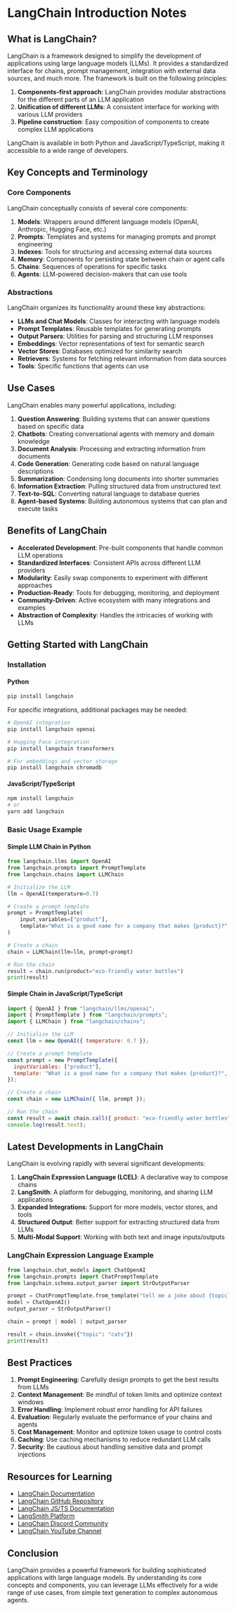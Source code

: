 # LangChain Introduction Notes

## What is LangChain?

LangChain is a framework designed to simplify the development of applications using large language models (LLMs). It provides a standardized interface for chains, prompt management, integration with external data sources, and much more. The framework is built on the following principles:

1. **Components-first approach**: LangChain provides modular abstractions for the different parts of an LLM application
2. **Unification of different LLMs**: A consistent interface for working with various LLM providers 
3. **Pipeline construction**: Easy composition of components to create complex LLM applications

LangChain is available in both Python and JavaScript/TypeScript, making it accessible to a wide range of developers.

## Key Concepts and Terminology

### Core Components

LangChain conceptually consists of several core components:

1. **Models**: Wrappers around different language models (OpenAI, Anthropic, Hugging Face, etc.)
2. **Prompts**: Templates and systems for managing prompts and prompt engineering
3. **Indexes**: Tools for structuring and accessing external data sources
4. **Memory**: Components for persisting state between chain or agent calls
5. **Chains**: Sequences of operations for specific tasks
6. **Agents**: LLM-powered decision-makers that can use tools

### Abstractions

LangChain organizes its functionality around these key abstractions:

- **LLMs and Chat Models**: Classes for interacting with language models
- **Prompt Templates**: Reusable templates for generating prompts
- **Output Parsers**: Utilities for parsing and structuring LLM responses
- **Embeddings**: Vector representations of text for semantic search
- **Vector Stores**: Databases optimized for similarity search
- **Retrievers**: Systems for fetching relevant information from data sources
- **Tools**: Specific functions that agents can use

## Use Cases

LangChain enables many powerful applications, including:

1. **Question Answering**: Building systems that can answer questions based on specific data
2. **Chatbots**: Creating conversational agents with memory and domain knowledge
3. **Document Analysis**: Processing and extracting information from documents
4. **Code Generation**: Generating code based on natural language descriptions
5. **Summarization**: Condensing long documents into shorter summaries
6. **Information Extraction**: Pulling structured data from unstructured text
7. **Text-to-SQL**: Converting natural language to database queries
8. **Agent-based Systems**: Building autonomous systems that can plan and execute tasks

## Benefits of LangChain

- **Accelerated Development**: Pre-built components that handle common LLM operations
- **Standardized Interfaces**: Consistent APIs across different LLM providers
- **Modularity**: Easily swap components to experiment with different approaches
- **Production-Ready**: Tools for debugging, monitoring, and deployment
- **Community-Driven**: Active ecosystem with many integrations and examples
- **Abstraction of Complexity**: Handles the intricacies of working with LLMs

## Getting Started with LangChain

### Installation

#### Python
```bash
pip install langchain
```

For specific integrations, additional packages may be needed:
```bash
# OpenAI integration
pip install langchain openai

# Hugging Face integration
pip install langchain transformers

# For embeddings and vector storage
pip install langchain chromadb
```

#### JavaScript/TypeScript
```bash
npm install langchain
# or
yarn add langchain
```

### Basic Usage Example

#### Simple LLM Chain in Python
```python
from langchain.llms import OpenAI
from langchain.prompts import PromptTemplate
from langchain.chains import LLMChain

# Initialize the LLM
llm = OpenAI(temperature=0.7)

# Create a prompt template
prompt = PromptTemplate(
    input_variables=["product"],
    template="What is a good name for a company that makes {product}?",
)

# Create a chain
chain = LLMChain(llm=llm, prompt=prompt)

# Run the chain
result = chain.run(product="eco-friendly water bottles")
print(result)
```

#### Simple Chain in JavaScript/TypeScript
```javascript
import { OpenAI } from "langchain/llms/openai";
import { PromptTemplate } from "langchain/prompts";
import { LLMChain } from "langchain/chains";

// Initialize the LLM
const llm = new OpenAI({ temperature: 0.7 });

// Create a prompt template
const prompt = new PromptTemplate({
  inputVariables: ["product"],
  template: "What is a good name for a company that makes {product}?",
});

// Create a chain
const chain = new LLMChain({ llm, prompt });

// Run the chain
const result = await chain.call({ product: "eco-friendly water bottles" });
console.log(result.text);
```

## Latest Developments in LangChain

LangChain is evolving rapidly with several significant developments:

1. **LangChain Expression Language (LCEL)**: A declarative way to compose chains
2. **LangSmith**: A platform for debugging, monitoring, and sharing LLM applications
3. **Expanded Integrations**: Support for more models, vector stores, and tools
4. **Structured Output**: Better support for extracting structured data from LLMs
5. **Multi-Modal Support**: Working with both text and image inputs/outputs

### LangChain Expression Language Example

```python
from langchain.chat_models import ChatOpenAI
from langchain.prompts import ChatPromptTemplate
from langchain.schema.output_parser import StrOutputParser

prompt = ChatPromptTemplate.from_template("tell me a joke about {topic}")
model = ChatOpenAI()
output_parser = StrOutputParser()

chain = prompt | model | output_parser

result = chain.invoke({"topic": "cats"})
print(result)
```

## Best Practices

1. **Prompt Engineering**: Carefully design prompts to get the best results from LLMs
2. **Context Management**: Be mindful of token limits and optimize context windows
3. **Error Handling**: Implement robust error handling for API failures
4. **Evaluation**: Regularly evaluate the performance of your chains and agents
5. **Cost Management**: Monitor and optimize token usage to control costs
6. **Caching**: Use caching mechanisms to reduce redundant LLM calls
7. **Security**: Be cautious about handling sensitive data and prompt injections

## Resources for Learning

- [LangChain Documentation](https://python.langchain.com/docs/get_started/introduction)
- [LangChain GitHub Repository](https://github.com/langchain-ai/langchain)
- [LangChain JS/TS Documentation](https://js.langchain.com/docs/)
- [LangSmith Platform](https://smith.langchain.com/)
- [LangChain Discord Community](https://discord.gg/6adMQxSpJS)
- [LangChain YouTube Channel](https://www.youtube.com/@LangChain)

## Conclusion

LangChain provides a powerful framework for building sophisticated applications with large language models. By understanding its core concepts and components, you can leverage LLMs effectively for a wide range of use cases, from simple text generation to complex autonomous agents.
